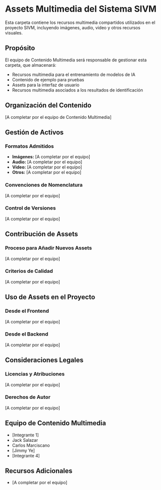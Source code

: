 # Assets Multimedia del Sistema SIVM

Esta carpeta contiene los recursos multimedia compartidos utilizados en el proyecto SIVM, incluyendo imágenes, audio, video y otros recursos visuales.

## Propósito

El equipo de Contenido Multimedia será responsable de gestionar esta carpeta, que almacenará:

- Recursos multimedia para el entrenamiento de modelos de IA
- Contenido de ejemplo para pruebas
- Assets para la interfaz de usuario
- Recursos multimedia asociados a los resultados de identificación

## Organización del Contenido

[A completar por el equipo de Contenido Multimedia]

## Gestión de Activos

### Formatos Admitidos

- **Imágenes:** [A completar por el equipo]
- **Audio:** [A completar por el equipo]
- **Video:** [A completar por el equipo]
- **Otros:** [A completar por el equipo]

### Convenciones de Nomenclatura

[A completar por el equipo]

### Control de Versiones

[A completar por el equipo]

## Contribución de Assets

### Proceso para Añadir Nuevos Assets

[A completar por el equipo]

### Criterios de Calidad

[A completar por el equipo]

## Uso de Assets en el Proyecto

### Desde el Frontend

[A completar por el equipo]

### Desde el Backend

[A completar por el equipo]

## Consideraciones Legales

### Licencias y Atribuciones

[A completar por el equipo]

### Derechos de Autor

[A completar por el equipo]

## Equipo de Contenido Multimedia

- [Integrante 1]
- Jack Salazar 
- Carlos Marciscano
- [Jimmy Ye]
- [Integrante 4]

## Recursos Adicionales

- [A completar por el equipo]
